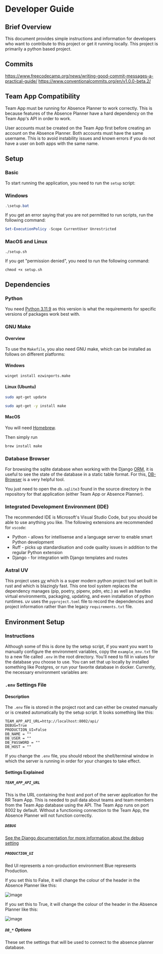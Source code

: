 # Developer Guide

## Brief Overview

This document provides simple instructions and information for developers who want to contribute to this project or get it running locally. This project is primarily a python based
project.

## Commits

https://www.freecodecamp.org/news/writing-good-commit-messages-a-practical-guide/
https://www.conventionalcommits.org/en/v1.0.0-beta.2/

## Team App Compatibility

Team App must be running for Absence Planner to work correctly. This is because features of the Absence Planner have a hard dependency on the Team App's API in order to work. 

User accounts must be created on the Team App first before creating an account on the Absence Planner. Both accounts must have the same username. This is to avoid instability issues and known errors if you do not have a user on both apps with the same name.

## Setup

### Basic

To start running the application, you need to run the `setup` script:

### Windows

```powershell
.\setup.bat
```

If you get an error saying that you are not permitted to run scripts, run the following command:

```powershell
Set-ExecutionPolicy -Scope CurrentUser Unrestricted
```

### MacOS and Linux

```shell
./setup.sh
```

If you get "permission denied", you need to run the following command:

```shell
chmod +x setup.sh
```

## Dependencies

### Python

You need [Python 3.11.9](https://www.python.org/downloads/release/python-3119/) as this version is what the requirements for specific versions of packages work best with.

### GNU Make

#### Overview

To use the `Makefile`, you also need GNU make, which can be installed as follows on different platforms:

#### Windows

```sh
winget install ezwinports.make
```

#### Linux (Ubuntu)

```sh
sudo apt-get update

sudo apt-get -y install make
```

#### MacOS

You will need [Homebrew](https://brew.sh/).

Then simply run

```sh
brew install make
```

### Database Browser

For browsing the sqlite database when working with the Django [ORM](https://docs.djangoproject.com/en/5.2/topics/db/queries/), it is useful to see the state of the database in a static table format. For this, [DB-Browser](https://sqlitebrowser.org/dl/) is a very helpful tool.

You just need to open the `db.sqlite3` found in the source directory in the repository for that application (either Team App or Absence Planner).

### Integrated Development Environment (IDE)

The recommended IDE is Microsoft's Visual Studio Code, but you should be able to use anything you like. The following extensions are recommended for `vscode`:

- Python - allows for intellisense and a language server to enable smart Python development
- Ruff - picks up standardisation and code quality issues in addition to the regular Python extension
- Django - for integration with Django templates and routes

### Astral UV

This project uses [uv](https://docs.astral.sh/uv/) which is a super modern python project tool set built in rust and which is blazingly fast. This one tool system replaces the
dependency manages (pip, poetry, pipenv, pdm, etc.) as well as handles virtual environments, packaging, updating, and even installation of python runtimes. uv uses the
`pyproject.toml` file to record the dependencies and project information rather than the legacy `requirements.txt` file.

## Environment Setup

### Instructions

Although some of this is done by the setup script, if you want you want to manually configure the environment variables, copy the `example_env.txt` file to a new file called `.env` in the root directory. You'll need to fill in values for the database you choose to use. You can set that up locally by
installed something like Postgres, or run your favorite database in docker. Currently, the necessary environment variables are:

### `.env` Settings File

#### Description

The `.env` file is stored in the project root and can either be created manually or is created automatically by the setup script. It looks something like this:

```
TEAM_APP_API_URL=http://localhost:8002/api/
DEBUG=True
PRODUCTION_UI=False
DB_NAME = ""
DB_USER = ""
DB_PASSWORD = ""
DB_HOST = ""
```

If you change the `.env` file, you should reboot the shell/terminal window in which the server is running in order for your changes to take effect.

#### Settings Explained

##### `TEAM_APP_API_URL`

This is the URL containing the host and port of the server application for the RR Team App. This is needed to pull data about teams and team members from the Team App database using the API. The Team App runs on port 8002 by default. Without a functioning connection to the Team App, the Absence Planner will not function correctly.

##### `DEBUG`

[See the Django documentation for more information about the debug setting](https://docs.djangoproject.com/en/5.1/ref/settings/#debug)

##### `PRODUCTION_UI`

Red UI represents a non-production environment
Blue represents Production.

If you set this to False, it will change the colour of the header in the Absence Planner like this:

![image](https://github.com/user-attachments/assets/49ac875f-ab92-4cc5-bcff-4ae2dd089f67)

If you set this to True, it will change the colour of the header in the Absence Planner like this:

![image](https://github.com/user-attachments/assets/edfd9044-57d0-4e7a-9bc6-8e874df97bee)

##### `DB_*` Options

These set the settings that will be used to connect to the absence planner database.
